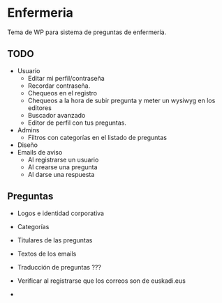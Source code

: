 # Enfermeria
Tema de WP para sistema de preguntas de enfermería.

## TODO

* Usuario
    * Editar mi perfil/contraseña
    * Recordar contraseña.
    * Chequeos en el registro
    * Chequeos a la hora de subir pregunta y meter un wysiwyg en los editores
    * Buscador avanzado
    * Editor de perfil con tus preguntas.
* Admins
    * Filtros con categorías en el listado de preguntas
* Diseño
* Emails de aviso
    * Al registrarse un usuario
    * Al crearse una pregunta
    * Al darse una respuesta

## Preguntas

* Logos e identidad corporativa
* Categorías
* Titulares de las preguntas
* Textos de los emails
* Traducción de preguntas ???


* Verificar al registrarse que los correos son de euskadi.eus
* 
